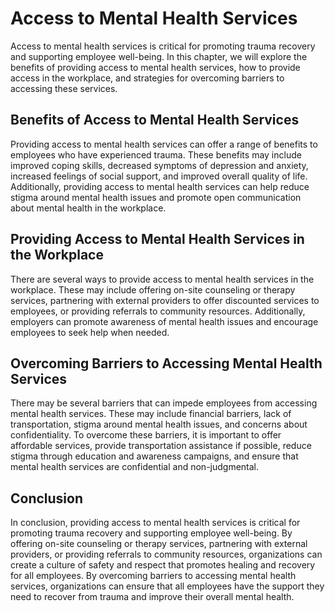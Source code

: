 # Access to Mental Health Services

Access to mental health services is critical for promoting trauma recovery and supporting employee well-being. In this chapter, we will explore the benefits of providing access to mental health services, how to provide access in the workplace, and strategies for overcoming barriers to accessing these services.

Benefits of Access to Mental Health Services
--------------------------------------------

Providing access to mental health services can offer a range of benefits to employees who have experienced trauma. These benefits may include improved coping skills, decreased symptoms of depression and anxiety, increased feelings of social support, and improved overall quality of life. Additionally, providing access to mental health services can help reduce stigma around mental health issues and promote open communication about mental health in the workplace.

Providing Access to Mental Health Services in the Workplace
-----------------------------------------------------------

There are several ways to provide access to mental health services in the workplace. These may include offering on-site counseling or therapy services, partnering with external providers to offer discounted services to employees, or providing referrals to community resources. Additionally, employers can promote awareness of mental health issues and encourage employees to seek help when needed.

Overcoming Barriers to Accessing Mental Health Services
-------------------------------------------------------

There may be several barriers that can impede employees from accessing mental health services. These may include financial barriers, lack of transportation, stigma around mental health issues, and concerns about confidentiality. To overcome these barriers, it is important to offer affordable services, provide transportation assistance if possible, reduce stigma through education and awareness campaigns, and ensure that mental health services are confidential and non-judgmental.

Conclusion
----------

In conclusion, providing access to mental health services is critical for promoting trauma recovery and supporting employee well-being. By offering on-site counseling or therapy services, partnering with external providers, or providing referrals to community resources, organizations can create a culture of safety and respect that promotes healing and recovery for all employees. By overcoming barriers to accessing mental health services, organizations can ensure that all employees have the support they need to recover from trauma and improve their overall mental health.
